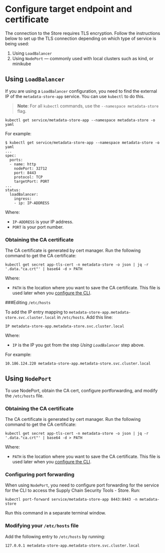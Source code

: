 # Configure target endpoint and certificate

The connection to the Store requires TLS encryption. Follow the instructions below to set up the TLS connection depending on which type of service is being used:

1. Using `LoadBalancer`
1. Using `NodePort` — commonly used with local clusters such as kind, or minikube

## <a id='use-lb'></a>Using `LoadBalancer`

If you are using a `LoadBalancer` configuration, you need to find the external IP of the `metadata-store-app` service. You can use `kubectl` to do this.

>**Note**: For all `kubectl` commands, use the `--namespace metadata-store` flag.

```
kubectl get service/metadata-store-app --namespace metadata-store -o yaml
```

For example:

```
$ kubectl get service/metadata-store-app --namespace metadata-store -o yaml
...
spec:
  ports:
  - name: http
    nodePort: 32712
    port: 8443
    protocol: TCP
    targetPort: PORT
...
status:
  loadBalancer:
    ingress:
    - ip: IP-ADDRESS
```
Where:

- `IP-ADDRESS` is your IP address.
- `PORT` is your port number.

### <a id='obtain-ca-lb'></a>Obtaining the CA certificate

The CA certificate is generated by cert manager. Run the following command to get the CA certificate:

```
kubectl get secret app-tls-cert -n metadata-store -o json | jq -r '.data."ca.crt"' | base64 -d > PATH
```

Where:

- `PATH` is the location where you want to save the CA certificate. This file is used later when you [configure the CLI](cli_configuration.md).

###<a id='editing-etchost'></a>Editing `/etc/hosts`

To add the IP entry mapping to `metadata-store-app.metadata-store.svc.cluster.local` in `/etc/hosts`. Add this line:

```
IP metadata-store-app.metadata-store.svc.cluster.local
```

Where:

- `IP` is the IP you got from the step *Using `LoadBalancer`* step above.

For example:

```
10.186.124.220 metadata-store-app.metadata-store.svc.cluster.local
```

## <a id='use-np'></a>Using `NodePort`
To use NodePort, obtain the CA cert, configure portforwarding, and modify the `/etc/hosts` file.

### <a id='obtain-ca-np'></a>Obtaining the CA certificate

The CA certificate is generated by cert manager. Run the following command to get the CA certificate:

```
kubectl get secret app-tls-cert -n metadata-store -o json | jq -r '.data."ca.crt"' | base64 -d > PATH
```

Where:

- `PATH` is the location where you want to save the CA certificate. This file is used later when you [configure the CLI](cli_configuration.md).

### <a id='config-pf'></a>Configuring port forwarding
When using `NodePort`, you need to configure port forwarding for the service for the CLI to access the Supply Chain Security Tools - Store. Run:

```
kubectl port-forward service/metadata-store-app 8443:8443 -n metadata-store
```

Run this command in a separate terminal window.

### <a id='mod-etchost'></a>Modifying your `/etc/hosts` file

Add the following entry to `/etc/hosts` by running:

```
127.0.0.1 metadata-store-app.metadata-store.svc.cluster.local
```
